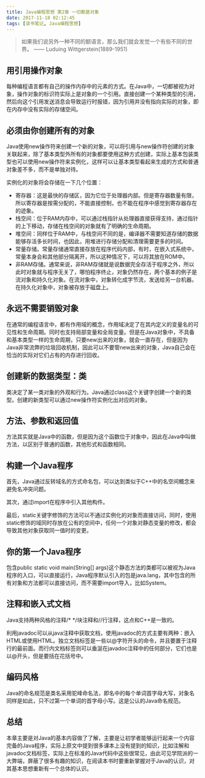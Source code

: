 ```yaml
---
title: Java编程思想 第2章 一切都是对象
date: 2017-11-18 02:12:45
tags: [读书笔记, Java编程思想]
---
```

> 如果我们说另外一种不同的额语言，那么我们就会发觉一个有些不同的世界。 —— Luduing Wittgerstein(1889-1951)
<!--more-->

## 用引用操作对象

每种编程语言都有自己的操作内存中的元素的方式。在Java中，一切都被视为对象，操作对象的标识符实际上是对象的一个引用。直接创建一个某种类型的引用，然后向这个引用发送消息会导致运行时报错，因为引用并没有指向实际的对象，即在内存中没有实际的存储空间。

## 必须由你创建所有的对象

Java使用new操作符来创建一个新的对象，可以将引用与new操作符创建的对象关联起来，除了基本类型外所有的对象都要使用这种方式创建，实际上基本包装类型也可以使用new操作符来实例化，这样可以让基本类型看起来生成的方式和普通对象差不多，而不是单独对待。

实例化的对象将会存储在一下几个位置：

- 寄存器：这是最快的存储区，因为它位于处理器内部。但是寄存器数量有限，所以寄存器是按需分配的，不能直接控制，也不能在程序中感觉到寄存器存在的迹象。
- 栈空间：位于RAM内存中，可以通过栈指针从处理器直接获得支持，通过指针的上下移动，存储在栈空间的对象就有了明确的生命周期。
- 堆空间：同样位于RAM中，与栈空间不同的是，编译器不需要知道存储的数据能够存活多长时间，也因此，用堆进行存储分配和清理需要更多的时间。
- 常量存储。常量存储通常直接存放在程序代码内部，有时，在嵌入式系统中，常量本身会和其他部分隔离开，所以这种情况下，可以将其放在ROM中。
- 非RAM存储。通常来说，非RAM存储就是说数据完全存活于程序之外，所以此时对象就与程序无关了，哪怕程序终止，对象仍然存在，两个基本的例子是流对象和持久化对象。在流对象中，对象转化成字节流，发送给另一台机器。在持久化对象中，对象被存放于磁盘上。

## 永远不需要销毁对象

在通常的编程语言中，都有作用域的概念，作用域决定了在其内定义的变量名的可见性和生命周期。同时也支持局部变量和全局变量。但是在Java对象中，不具备和基本类型一样的生命周期，只要new出来的对象，就会一直存在，但是因为Java非常流弊的垃圾回收机制，因此可以不要管new出来的对象，Java自己会在恰当的实际对它们占有的内存进行回收。

## 创建新的数据类型：类

类决定了某一类对象的外观和行为。Java通过class这个关键字创建一个新的类型。创建的新类型可以通过new操作符实例化出对应的对象。

## 方法、参数和返回值

方法其实就是Java中的函数，但是因为这个函数位于对象中，因此在Java中叫做方法，以区别于普通的函数，其他形式和函数相同。

## 构建一个Java程序

首先，Java通过反转域名的方式命名包，可以达到类似于C++中的名空间概念来避免名冲突问题。

其次，通过import在程序中引入其他构件。

最后，static关键字修饰的方法可以不通过实例化的对象而直接访问，同时，使用static修饰的域同时存放在公有的空间中，任何一个对象对静态变量的修改，都会导致其他对象获取同一值时的变更。

## 你的第一个Java程序

包含public static void main(String[] args)这个静态方法的类都可以被视为Java程序的入口，可以直接运行，Java程序默认引入的包是java.lang，其中包含的所有对象和方法都可以直接访问，而不需要import导入，比如System。

## 注释和嵌入式文档

Java支持两种风格的注释/* */块注释和//行注释，这点和C++是一致的。

利用javadoc可以从java注释中获取文档，使用javadoc的方式主要有两种：嵌入HTML或使用HTML。独立文档标签是一些以@字符开头的命令，并且要置于注释行的最前面。而行内文档标签则可以垂涎在javadoc注释中的任何部分，它们也是以@开头，但是要括在花括号中。

## 编码风格

Java的命名规范是类名采用驼峰命名法，即名中的每个单词首字母大写，对象名同样是如此，只不过第一个单词的首字母小写。这是公认的Java命名规范。

## 总结

本章主要是对Java的基本内容做了了解，主要是让初学者能够运行起来一个内容完备的Java程序，实际上原文中提到很多课本上没有提到的知识，比如注解和javadoc文档标签，实际上在标准的Java代码中这些很常见，由此可见学院派的一大弊端，屏蔽了很多有趣的知识，在阅读本书时要重新掌握对于Java的认识，对其基本思想重新有一个总体的认识。